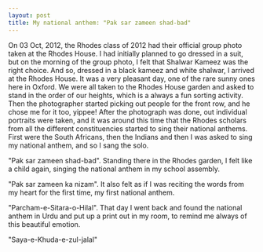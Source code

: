 ```yaml
---
layout: post
title: My national anthem: "Pak sar zameen shad-bad"
---
```


On 03 Oct, 2012, the Rhodes class of 2012 had their official group photo taken at the Rhodes House. I had initially planned to go dressed in a suit, but on the morning of the group photo, I felt that Shalwar Kameez was the right choice. And so, dressed in a black kameez and white shalwar, I arrived at the Rhodes House. It was a very pleasant day, one of the rare sunny ones here in Oxford. We were all taken to the Rhodes House garden and asked to stand in the order of our heights, which is a always a fun sorting activity. Then the photographer started picking out people for the front row, and he chose me for it too, yippee! After the photograph was done, out individual portraits were taken, and it was around this time that the Rhodes scholars from all the different constituencies started to sing their national anthems. First were the South Africans, then the Indians and then I was asked to sing my national anthem, and so I sang the solo.

"Pak sar zameen shad-bad". Standing there in the Rhodes garden, I felt like a child again, singing the national anthem in my school assembly.

"Pak sar zameen ka nizam". It also felt as if I was reciting the words from my heart for the first time, my first national anthem.

"Parcham-e-Sitara-o-Hilal". That day I went back and found the national anthem in Urdu and put up a print out in my room, to remind me always of this beautiful emotion.

"Saya-e-Khuda-e-zul-jalal"
